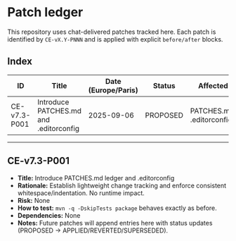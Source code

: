 # Patch ledger

This repository uses chat-delivered patches tracked here. Each patch is identified by `CE-vX.Y-PNNN` and is applied with explicit `before/after` blocks.

## Index

| ID            | Title                                          | Date (Europe/Paris) | Status    | Affected                     |
|---------------|-------------------------------------------------|---------------------|-----------|------------------------------|
| CE-v7.3-P001  | Introduce PATCHES.md and .editorconfig         | 2025-09-06          | PROPOSED  | PATCHES.md, .editorconfig    |

---

## CE-v7.3-P001
- **Title:** Introduce PATCHES.md ledger and .editorconfig
- **Rationale:** Establish lightweight change tracking and enforce consistent whitespace/indentation. No runtime impact.
- **Risk:** None
- **How to test:** `mvn -q -DskipTests package` behaves exactly as before.
- **Dependencies:** None
- **Notes:** Future patches will append entries here with status updates (PROPOSED → APPLIED/REVERTED/SUPERSEDED).
